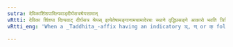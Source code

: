 ```yaml
---
sutra: देविकाशिंशपादित्यवाड्दीर्घसत्रश्रेयसामात्
vRtti: देविका शिंशपा दित्यवाट् दीर्घसत्र श्रेयस् इत्येतेषामङ्गानामचामादेरचः स्थाने वृद्धिप्रसङ्गे आकारो भवति ञिति णिति किति तद्धिते परतः ॥
vRtti_eng: 'When a _Taddhita_-affix having an indicatory ञ्, ण् or क् follows, आ is substituted instead of _Vriddhi_ for the first vowels of the following: _devika_, _simsapa_, _dityavat_,  _dirghasatra_, and _sreyas_.'

---
```

